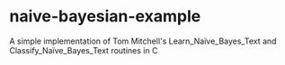 # naive-bayesian-example
A simple implementation of Tom Mitchell's Learn_Naïve_Bayes_Text and Classify_Naïve_Bayes_Text routines in C
